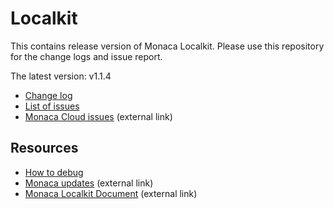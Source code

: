 # Localkit

This contains release version of Monaca Localkit. Please use this repository for the change logs and issue report.

The latest version: v1.1.4

* [Change log](https://github.com/monaca/Localkit/releases)
* [List of issues](https://github.com/monaca/Localkit/issues)
* [Monaca Cloud issues](https://monaca.mobi/en/headline/fault) (external link)

## Resources

* [How to debug](HOW_TO_DEBUG.md)
* [Monaca updates](https://monaca.mobi/en/headline) (external link)
* [Monaca Localkit Document](docs.monaca.mobi/cur/en/manual/development/monaca_localkit/) (external link)
